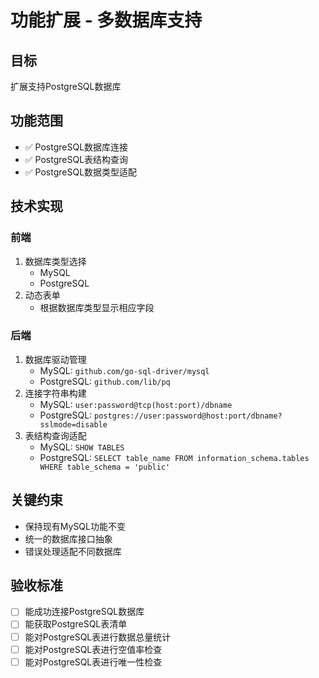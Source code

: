# 功能扩展 - 多数据库支持

## 目标
扩展支持PostgreSQL数据库

## 功能范围
- ✅ PostgreSQL数据库连接
- ✅ PostgreSQL表结构查询
- ✅ PostgreSQL数据类型适配

## 技术实现
### 前端
1. 数据库类型选择
   - MySQL
   - PostgreSQL
2. 动态表单
   - 根据数据库类型显示相应字段

### 后端
1. 数据库驱动管理
   - MySQL: `github.com/go-sql-driver/mysql`
   - PostgreSQL: `github.com/lib/pq`
2. 连接字符串构建
   - MySQL: `user:password@tcp(host:port)/dbname`
   - PostgreSQL: `postgres://user:password@host:port/dbname?sslmode=disable`
3. 表结构查询适配
   - MySQL: `SHOW TABLES`
   - PostgreSQL: `SELECT table_name FROM information_schema.tables WHERE table_schema = 'public'`

## 关键约束
- 保持现有MySQL功能不变
- 统一的数据库接口抽象
- 错误处理适配不同数据库

## 验收标准
- [ ] 能成功连接PostgreSQL数据库
- [ ] 能获取PostgreSQL表清单
- [ ] 能对PostgreSQL表进行数据总量统计
- [ ] 能对PostgreSQL表进行空值率检查
- [ ] 能对PostgreSQL表进行唯一性检查